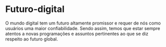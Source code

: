 # Futuro-digital

O mundo digital tem um futuro altamente promissor e requer de nós como usuários uma maior confiabilidade. Sendo assim, temos que estar sempre atentos a novas programações e assuntos pertinentes ao que se diz respeito ao futuro global.

